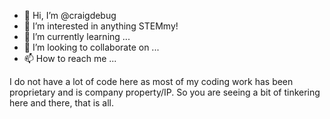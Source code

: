 - 👋 Hi, I’m @craigdebug
- 👀 I’m interested in anything STEMmy!
- 🌱 I’m currently learning ...
- 💞️ I’m looking to collaborate on ...
- 📫 How to reach me ...

I do not have a lot of code here as most of my coding work has been proprietary and is company property/IP.  So you are seeing a bit of tinkering here and there, that is all.

<!---
craigdebug/craigdebug is a ✨ special ✨ repository because its `README.md` (this file) appears on your GitHub profile.
You can click the Preview link to take a look at your changes.
--->
